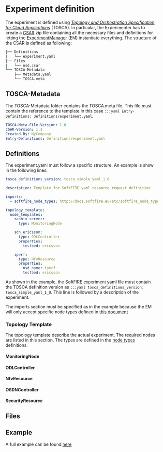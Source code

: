 # Experiment definition

The experiment is defined using [_Topology and Orchestration Specification for Cloud Applications_][tosca] (TOSCA). In particular, the Experimenter has to create a [CSAR][tosca-csar] zip file containing all the necessary files and definitions for letting the [ExperimentManager](experiment-manager.md) (EM) instantiate everything. The structure of the CSAR is defined as following:

```bash
├── Definitions
|   └── experiment.yaml
├── Files
|   └── nsd.csar
└── TOSCA-Metadata
    ├── Metadata.yaml
    └── TOSCA.meta
```

## TOSCA-Metadata

The TOSCA-Metadata folder contains the TOSCA.meta file. This file must contain the reference to the template in this case `:::yaml Entry-Definitions: Definitions/experiment.yaml`.

```yaml
TOSCA-Meta-File-Version: 1.0
CSAR-Version: 1.1
Created-By: MyCompany
Entry-Definitions: Definitions/experiment.yaml
```

## Definitions

The experiment.yaml must follow a specific structure. An example is show in the following lines:

```yaml
tosca_definitions_version: tosca_simple_yaml_1_0

description: Template for SoftFIRE yaml resource request definition

imports:
  - softfire_node_types: http://docs.softfire.eu/etc/softfire_node_types.yaml

topology_template:
  node_templates:
    zabbix_server:
      type: MonitoringNode

    sdn_ericsson:
      type: ODLController
      properties:
        testbed: ericsson

    iperf:
      type: NfvResource
      properties:
        nsd_name: iperf
        testbed: ericsson
```

As shown in the example, the SoftFIRE experiment yaml file must contain the TOSCA definition version as `:::yaml tosca_definitions_version: tosca_simple_yaml_1_0`. This line is followed by a description of the experiment.

The imports section must be specified as in the example because the EM will only accept specific node types defined in [this document][node_types]

### Topology Template

The topology template describe the actual experiment. The required nodes are listed in this section. The types are defined in the [node types][node_types] definitions.

#### MonitoringNode

#### ODLController

#### NfvResource

#### OSDNController

#### SecurityResource

## Files


## Example

A full example can be found [here](etc/example.csar)
<!--
References
-->

[openbaton-tosca]:https://openbaton.github.io/documentation/tosca-CSAR-onboarding/
[tosca-csar]:http://docs.oasis-open.org/tosca/TOSCA-Simple-Profile-YAML/v1.0/csd03/TOSCA-Simple-Profile-YAML-v1.0-csd03.html#_Toc419746172
[tosca-simple]:http://docs.oasis-open.org/tosca/TOSCA-Simple-Profile-YAML/v1.0/csd03/TOSCA-Simple-Profile-YAML-v1.0-csd03.html
[tosca]:http://docs.oasis-open.org/tosca/TOSCA/v1.0/TOSCA-v1.0.html
[tosca-node-types]:http://docs.oasis-open.org/tosca/TOSCA-Simple-Profile-YAML/v1.0/csprd01/TOSCA-Simple-Profile-YAML-v1.0-csprd01.html#DEFN_TYPE_CAPABILITIES_NODE
[node_types]:etc/softfire_node_types.yaml
